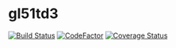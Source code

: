 # gl51td3
[![Build Status](https://travis-ci.org/shuxuzhipeng/gl51td3.svg?branch=master)](https://travis-ci.org/shuxuzhipeng/gl51td3)
[![CodeFactor](https://www.codefactor.io/repository/github/shuxuzhipeng/gl51td3/badge/master)](https://www.codefactor.io/repository/github/shuxuzhipeng/gl51td3/overview/master)
[![Coverage Status](https://coveralls.io/repos/github/shuxuzhipeng/gl51td3/badge.svg?branch=coverall)](https://coveralls.io/github/shuxuzhipeng/gl51td3?branch=coverall)
